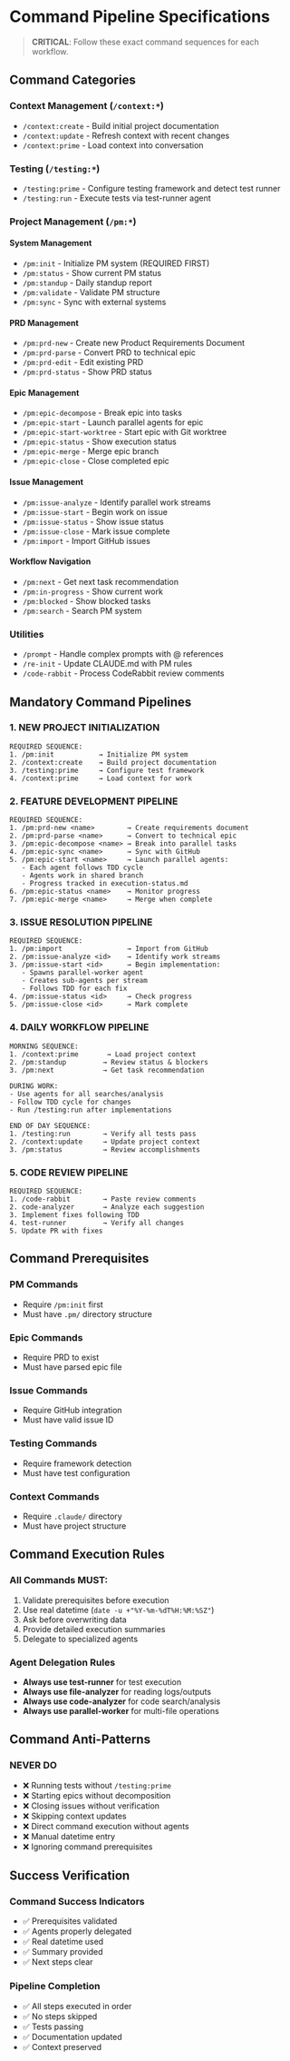 # Command Pipeline Specifications

> **CRITICAL**: Follow these exact command sequences for each workflow.

## Command Categories

### Context Management (`/context:*`)
- `/context:create` - Build initial project documentation
- `/context:update` - Refresh context with recent changes  
- `/context:prime` - Load context into conversation

### Testing (`/testing:*`)
- `/testing:prime` - Configure testing framework and detect test runner
- `/testing:run` - Execute tests via test-runner agent

### Project Management (`/pm:*`)

#### System Management
- `/pm:init` - Initialize PM system (REQUIRED FIRST)
- `/pm:status` - Show current PM status
- `/pm:standup` - Daily standup report
- `/pm:validate` - Validate PM structure
- `/pm:sync` - Sync with external systems

#### PRD Management
- `/pm:prd-new` - Create new Product Requirements Document
- `/pm:prd-parse` - Convert PRD to technical epic
- `/pm:prd-edit` - Edit existing PRD
- `/pm:prd-status` - Show PRD status

#### Epic Management
- `/pm:epic-decompose` - Break epic into tasks
- `/pm:epic-start` - Launch parallel agents for epic
- `/pm:epic-start-worktree` - Start epic with Git worktree
- `/pm:epic-status` - Show execution status
- `/pm:epic-merge` - Merge epic branch
- `/pm:epic-close` - Close completed epic

#### Issue Management
- `/pm:issue-analyze` - Identify parallel work streams
- `/pm:issue-start` - Begin work on issue
- `/pm:issue-status` - Show issue status
- `/pm:issue-close` - Mark issue complete
- `/pm:import` - Import GitHub issues

#### Workflow Navigation
- `/pm:next` - Get next task recommendation
- `/pm:in-progress` - Show current work
- `/pm:blocked` - Show blocked tasks
- `/pm:search` - Search PM system

### Utilities
- `/prompt` - Handle complex prompts with @ references
- `/re-init` - Update CLAUDE.md with PM rules
- `/code-rabbit` - Process CodeRabbit review comments

## Mandatory Command Pipelines

### 1. NEW PROJECT INITIALIZATION
```
REQUIRED SEQUENCE:
1. /pm:init           → Initialize PM system
2. /context:create    → Build project documentation
3. /testing:prime     → Configure test framework
4. /context:prime     → Load context for work
```

### 2. FEATURE DEVELOPMENT PIPELINE
```
REQUIRED SEQUENCE:
1. /pm:prd-new <name>        → Create requirements document
2. /pm:prd-parse <name>      → Convert to technical epic
3. /pm:epic-decompose <name> → Break into parallel tasks
4. /pm:epic-sync <name>      → Sync with GitHub
5. /pm:epic-start <name>     → Launch parallel agents:
   - Each agent follows TDD cycle
   - Agents work in shared branch
   - Progress tracked in execution-status.md
6. /pm:epic-status <name>    → Monitor progress
7. /pm:epic-merge <name>     → Merge when complete
```

### 3. ISSUE RESOLUTION PIPELINE
```
REQUIRED SEQUENCE:
1. /pm:import                → Import from GitHub
2. /pm:issue-analyze <id>    → Identify work streams
3. /pm:issue-start <id>      → Begin implementation:
   - Spawns parallel-worker agent
   - Creates sub-agents per stream
   - Follows TDD for each fix
4. /pm:issue-status <id>     → Check progress
5. /pm:issue-close <id>      → Mark complete
```

### 4. DAILY WORKFLOW PIPELINE
```
MORNING SEQUENCE:
1. /context:prime       → Load project context
2. /pm:standup         → Review status & blockers
3. /pm:next            → Get task recommendation

DURING WORK:
- Use agents for all searches/analysis
- Follow TDD cycle for changes
- Run /testing:run after implementations

END OF DAY SEQUENCE:
1. /testing:run        → Verify all tests pass
2. /context:update     → Update project context
3. /pm:status          → Review accomplishments
```

### 5. CODE REVIEW PIPELINE
```
REQUIRED SEQUENCE:
1. /code-rabbit        → Paste review comments
2. code-analyzer       → Analyze each suggestion
3. Implement fixes following TDD
4. test-runner         → Verify all changes
5. Update PR with fixes
```

## Command Prerequisites

### PM Commands
- Require `/pm:init` first
- Must have `.pm/` directory structure

### Epic Commands
- Require PRD to exist
- Must have parsed epic file

### Issue Commands
- Require GitHub integration
- Must have valid issue ID

### Testing Commands
- Require framework detection
- Must have test configuration

### Context Commands
- Require `.claude/` directory
- Must have project structure

## Command Execution Rules

### All Commands MUST:
1. Validate prerequisites before execution
2. Use real datetime (`date -u +"%Y-%m-%dT%H:%M:%SZ"`)
3. Ask before overwriting data
4. Provide detailed execution summaries
5. Delegate to specialized agents

### Agent Delegation Rules
- **Always use test-runner** for test execution
- **Always use file-analyzer** for reading logs/outputs
- **Always use code-analyzer** for code search/analysis
- **Always use parallel-worker** for multi-file operations

## Command Anti-Patterns

### NEVER DO
- ❌ Running tests without `/testing:prime`
- ❌ Starting epics without decomposition
- ❌ Closing issues without verification
- ❌ Skipping context updates
- ❌ Direct command execution without agents
- ❌ Manual datetime entry
- ❌ Ignoring command prerequisites

## Success Verification

### Command Success Indicators
- ✅ Prerequisites validated
- ✅ Agents properly delegated
- ✅ Real datetime used
- ✅ Summary provided
- ✅ Next steps clear

### Pipeline Completion
- ✅ All steps executed in order
- ✅ No steps skipped
- ✅ Tests passing
- ✅ Documentation updated
- ✅ Context preserved